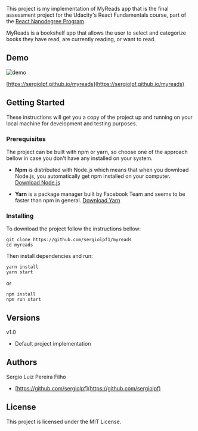 This project is my implementation of MyReads app that is the final assessment project for the
Udacity's React Fundamentals course, part of the [React Nanodegree Program](https://udacity.com/course/nd019).

MyReads is a bookshelf app that allows the user to select and categorize books they have read, are currently reading, or want to read.

## Demo

![demo](https://github.com/sergiolpf/myreads/blob/master/myRead-screen-capture.gif)

[https://sergiolpf.github.io/myreads](https://sergiolpf.github.io/myreads)

## Getting Started

These instructions will get you a copy of the project up and running on your local machine for development and testing purposes. 

### Prerequisites

The project can be built with npm or yarn, so choose one of the approach bellow in case you don't have any installed on your system. 

* **Npm** is distributed with Node.js which means that when you download Node.js, you automatically get npm installed on your computer. [Download Node.js](https://nodejs.org/en/download/)

* **Yarn** is a package manager built by Facebook Team and seems to be faster than npm in general.  [Download Yarn](https://yarnpkg.com/en/docs/install)

### Installing

To download the project follow the instructions bellow:

```
git clone https://github.com/sergiolpf1/myreads
cd myreads
```

Then install dependencies and run:

```
yarn install
yarn start
```

or 

```
npm install
npm run start
```

## Versions

v1.0 
* Default project implementation 

## Authors

Sergio Luiz Pereira Filho
* [https://github.com/sergiolpf](https://github.com/sergiolpf)

## License

This project is licensed under the MIT License.